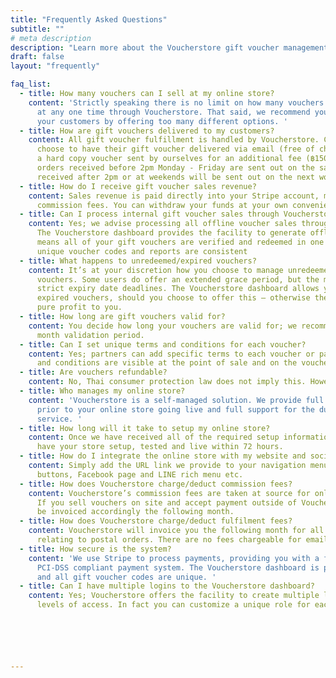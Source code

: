 ```yaml
---
title: "Frequently Asked Questions"
subtitle: ""
# meta description
description: "Learn more about the Voucherstore gift voucher management system, our delivery service and everything e-voucher and gift card related."
draft: false
layout: "frequently"

faq_list:
  - title: How many vouchers can I sell at my online store?
    content: 'Strictly speaking there is no limit on how many vouchers you can sell
      at any one time through Voucherstore. That said, we recommend you don’t overwhelm
      your customers by offering too many different options. '
  - title: How are gift vouchers delivered to my customers?
    content: All gift voucher fulfillment is handled by Voucherstore. Customers can
      choose to have their gift voucher delivered via email (free of charge) or choose
      a hard copy voucher sent by ourselves for an additional fee (฿150). Hard copy
      orders received before 2pm Monday - Friday are sent out on the same day; orders
      received after 2pm or at weekends will be sent out on the next working day.
  - title: How do I receive gift voucher sales revenue?
    content: Sales revenue is paid directly into your Stripe account, minus Voucherstore
      commission fees. You can withdraw your funds at your own convenience.
  - title: Can I process internal gift voucher sales through Voucherstore?
    content: Yes; we advise processing all offline voucher sales through Voucherstore.
      The Voucherstore dashboard provides the facility to generate offline sales. This
      means all of your gift vouchers are verified and redeemed in one place and the
      unique voucher codes and reports are consistent
  - title: What happens to unredeemed/expired vouchers?
    content: It’s at your discretion how you choose to manage unredeemed or expired
      vouchers. Some users do offer an extended grace period, but the majority enforce
      strict expiry date deadlines. The Voucherstore dashboard allows you to redeem
      expired vouchers, should you choose to offer this – otherwise these sales become
      pure profit to you.
  - title: How long are gift vouchers valid for?
    content: You decide how long your vouchers are valid for; we recommend a twelve
      month validation period.
  - title: Can I set unique terms and conditions for each voucher?
    content: Yes; partners can add specific terms to each voucher or package. All terms
      and conditions are visible at the point of sale and on the voucher itself.
  - title: Are vouchers refundable?
    content: No, Thai consumer protection law does not imply this. However some merchants do provide a refund up to 7 days after a voucher purchase providing the voucher has not been redeemed. You can specify your own refund policy on your store's general terms and conditions.
  - title: Who manages my online store?
    content: 'Voucherstore is a self-managed solution. We provide full system training
      prior to your online store going live and full support for the duration of the
      service. '
  - title: How long will it take to setup my online store?
    content: Once we have received all of the required setup information, we can usually
      have your store setup, tested and live within 72 hours.
  - title: How do I integrate the online store with my website and social channels?
    content: Simply add the URL link we provide to your navigation menu, call to action
      buttons, Facebook page and LINE rich menu etc.
  - title: How does Voucherstore charge/deduct commission fees?
    content: Voucherstore’s commission fees are taken at source for online transactions.
      If you sell vouchers on site and accept payment outside of Voucherstore you will
      be invoiced accordingly the following month.
  - title: How does Voucherstore charge/deduct fulfilment fees?
    content: Voucherstore will invoice you the following month for all fulfilment fees
      relating to postal orders. There are no fees chargeable for email delivery.
  - title: How secure is the system?
    content: 'We use Stripe to process payments, providing you with a fully secure,
      PCI-DSS compliant payment system. The Voucherstore dashboard is password protected
      and all gift voucher codes are unique. '
  - title: Can I have multiple logins to the Voucherstore dashboard?
    content: Yes; Voucherstore offers the facility to create multiple logins with different
      levels of access. In fact you can customize a unique role for each team member.






---
```

